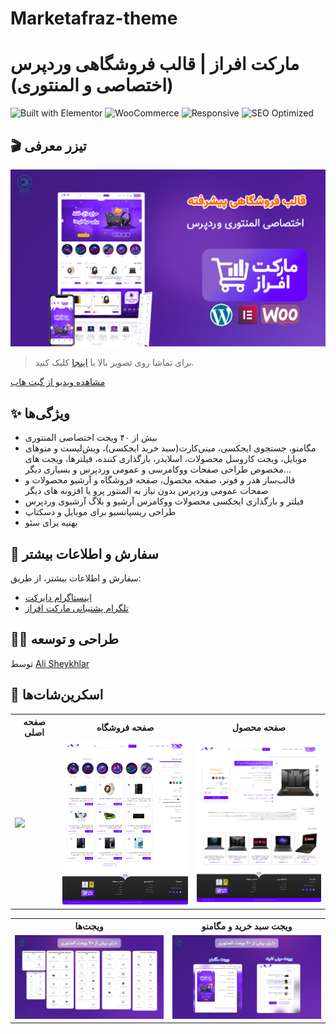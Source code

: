 # Marketafraz-theme
# مارکت افراز | قالب فروشگاهی وردپرس (اختصاصی و المنتوری)

![Built with Elementor](https://img.shields.io/badge/Built%20with-Elementor-%23D30C5C?style=for-the-badge&logo=elementor)
![WooCommerce](https://img.shields.io/badge/WooCommerce-96588A?style=for-the-badge&logo=woocommerce&logoColor=white)
![Responsive](https://img.shields.io/badge/Responsive-Yes-brightgreen?style=for-the-badge&logo=android)
![SEO Optimized](https://img.shields.io/badge/SEO-Optimized-blue?style=for-the-badge&logo=google)

## 🎬 تیزر معرفی

[![مشاهده ویدیو در آپارات](demo/screenshots/cover.png)](https://www.aparat.com/v/lhr8883)

> برای تماشا روی تصویر بالا یا [اینجا](https://www.aparat.com/v/lhr8883) کلیک کنید.

[مشاهده ویدیو از گیت هاب](https://alisheykhlar.github.io/Marketafraz-theme/)

## ✨ ویژگی‌ها
- بیش از ۴۰ ویجت اختصاصی المنتوری
- مگامنو، جستجوی ایجکسی، مینی‌کارت(سبد خرید ایجکسی)، ویش‌لیست و منوهای موبایل، ویجت کاروسل محصولات، اسلایدر، بارگذاری کننده، فیلترها، ویجت های مخصوص طراحی صفحات ووکامرسی و عمومی وردپرس و بسیاری دیگر...
- قالب‌ساز هدر و فوتر، صفحه محصول، صفحه فروشگاه و آرشیو محصولات و صفحات عمومی وردپرس بدون نیاز به المنتور پرو یا افزونه های دیگر
- فیلتر و بارگذاری ایجکسی محصولات ووکامرس آرشیو و بلاگ آرشیوی وردپرس
- طراحی ریسپانسیو برای موبایل و دسکتاپ
- بهنیه برای سئو

## 📩 سفارش و اطلاعات بیشتر
سفارش و اطلاعات بیشتر، از طریق:  
- [اینستاگرام دایرکت](https://instagram.com/ali_shk.ir)  
- [تلگرام پشتیبانی مارکت افراز](https://t.me/marketafraz)

## 👨‍💻 طراحی و توسعه
توسط [Ali Sheykhlar](https://github.com/AliSheykhlar)

## 📸 اسکرین‌شات‌ها
<p align="center">
  <table>
    <tr>
      <th>صفحه اصلی</th>
      <th>صفحه فروشگاه</th>
      <th>صفحه محصول</th>
    </tr>
    <tr>
      <td><img src="demo/screenshots/home-page.png" width="250"></td>
      <td><img src="demo/screenshots/shop-page.png" width="250"></td>
      <td><img src="demo/screenshots/product-page.png" width="250"></td>
    </tr>
  </table>
</p>
<p align="center">
  <table>
    <tr>
      <th>ویجت‌ها</th>
      <th>ویجت سبد خرید و مگامنو</th>
    </tr>
    <tr>
      <td><img src="demo/screenshots/s2.png" width="250"></td>
      <td><img src="demo/screenshots/megamenu-widget.png" width="250"></td>
    </tr>
  </table>
</p>
